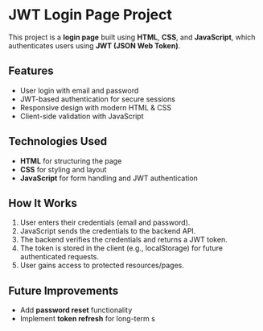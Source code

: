 # JWT Login Page Project

This project is a **login page** built using **HTML**, **CSS**, and **JavaScript**, which authenticates users using **JWT (JSON Web Token)**.

## Features
- User login with email and password
- JWT-based authentication for secure sessions
- Responsive design with modern HTML & CSS
- Client-side validation with JavaScript

## Technologies Used
- **HTML** for structuring the page
- **CSS** for styling and layout
- **JavaScript** for form handling and JWT authentication

## How It Works
1. User enters their credentials (email and password).
2. JavaScript sends the credentials to the backend API.
3. The backend verifies the credentials and returns a JWT token.
4. The token is stored in the client (e.g., localStorage) for future authenticated requests.
5. User gains access to protected resources/pages.

## Future Improvements
- Add **password reset** functionality
- Implement **token refresh** for long-term s
